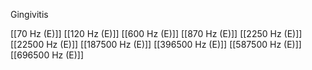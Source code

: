 Gingivitis

[[70 Hz (E)]]
[[120 Hz (E)]]
[[600 Hz (E)]]
[[870 Hz (E)]]
[[2250 Hz (E)]]
[[22500 Hz (E)]]
[[187500 Hz (E)]]
[[396500 Hz (E)]]
[[587500 Hz (E)]]
[[696500 Hz (E)]]